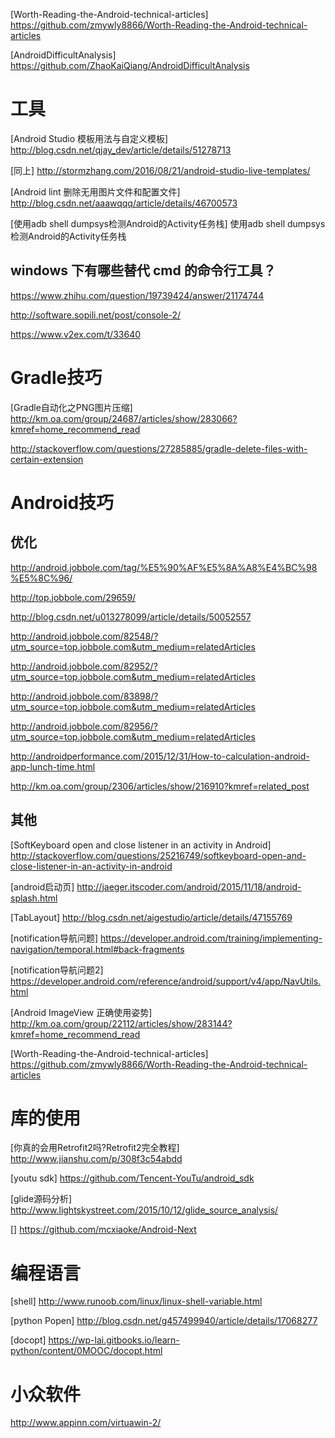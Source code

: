 
[Worth-Reading-the-Android-technical-articles] https://github.com/zmywly8866/Worth-Reading-the-Android-technical-articles


[AndroidDifficultAnalysis] https://github.com/ZhaoKaiQiang/AndroidDifficultAnalysis

# 工具

[Android Studio 模板用法与自定义模板] http://blog.csdn.net/qjay_dev/article/details/51278713

[同上] http://stormzhang.com/2016/08/21/android-studio-live-templates/

[Android lint 删除无用图片文件和配置文件] http://blog.csdn.net/aaawqqq/article/details/46700573

[使用adb shell dumpsys检测Android的Activity任务栈] 使用adb shell dumpsys检测Android的Activity任务栈


## windows 下有哪些替代 cmd 的命令行工具？

https://www.zhihu.com/question/19739424/answer/21174744

http://software.sopili.net/post/console-2/

https://www.v2ex.com/t/33640



# Gradle技巧

[Gradle自动化之PNG图片压缩] http://km.oa.com/group/24687/articles/show/283066?kmref=home_recommend_read

http://stackoverflow.com/questions/27285885/gradle-delete-files-with-certain-extension



# Android技巧

## 优化

http://android.jobbole.com/tag/%E5%90%AF%E5%8A%A8%E4%BC%98%E5%8C%96/

http://top.jobbole.com/29659/

http://blog.csdn.net/u013278099/article/details/50052557

http://android.jobbole.com/82548/?utm_source=top.jobbole.com&utm_medium=relatedArticles

http://android.jobbole.com/82952/?utm_source=top.jobbole.com&utm_medium=relatedArticles

http://android.jobbole.com/83898/?utm_source=top.jobbole.com&utm_medium=relatedArticles

http://android.jobbole.com/82956/?utm_source=top.jobbole.com&utm_medium=relatedArticles

http://androidperformance.com/2015/12/31/How-to-calculation-android-app-lunch-time.html

http://km.oa.com/group/2306/articles/show/216910?kmref=related_post
## 其他

[SoftKeyboard open and close listener in an activity in Android] http://stackoverflow.com/questions/25216749/softkeyboard-open-and-close-listener-in-an-activity-in-android

[android启动页] http://jaeger.itscoder.com/android/2015/11/18/android-splash.html

[TabLayout] http://blog.csdn.net/aigestudio/article/details/47155769

[notification导航问题]  https://developer.android.com/training/implementing-navigation/temporal.html#back-fragments

[notification导航问题2] https://developer.android.com/reference/android/support/v4/app/NavUtils.html

[Android ImageView 正确使用姿势] http://km.oa.com/group/22112/articles/show/283144?kmref=home_recommend_read

[Worth-Reading-the-Android-technical-articles] https://github.com/zmywly8866/Worth-Reading-the-Android-technical-articles

# 库的使用

[你真的会用Retrofit2吗?Retrofit2完全教程] http://www.jianshu.com/p/308f3c54abdd

[youtu sdk] https://github.com/Tencent-YouTu/android_sdk

[glide源码分析] http://www.lightskystreet.com/2015/10/12/glide_source_analysis/

[] https://github.com/mcxiaoke/Android-Next

# 编程语言

[shell] http://www.runoob.com/linux/linux-shell-variable.html

[python Popen] http://blog.csdn.net/g457499940/article/details/17068277

[docopt] https://wp-lai.gitbooks.io/learn-python/content/0MOOC/docopt.html

# 小众软件

http://www.appinn.com/virtuawin-2/

